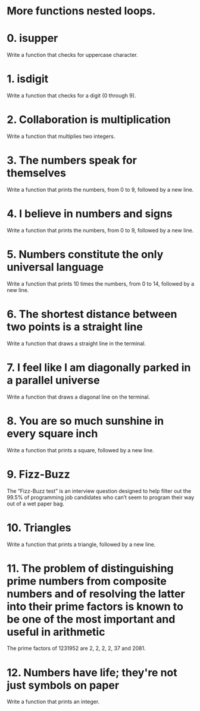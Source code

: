 # More functions nested loops.

# 0. isupper
Write a function that checks for uppercase character.
# 1. isdigit
Write a function that checks for a digit (0 through 9).
# 2. Collaboration is multiplication
Write a function that multiplies two integers.
# 3. The numbers speak for themselves
Write a function that prints the numbers, from 0 to 9, followed by a new line.
# 4. I believe in numbers and signs
Write a function that prints the numbers, from 0 to 9, followed by a new line.
# 5. Numbers constitute the only universal language
Write a function that prints 10 times the numbers, from 0 to 14, followed by a new line.
# 6. The shortest distance between two points is a straight line
Write a function that draws a straight line in the terminal.
# 7. I feel like I am diagonally parked in a parallel universe
Write a function that draws a diagonal line on the terminal.
# 8. You are so much sunshine in every square inch
Write a function that prints a square, followed by a new line.
# 9. Fizz-Buzz
The “Fizz-Buzz test” is an interview question designed to help filter out the 99.5% of programming job candidates who can’t seem to program their way out of a wet paper bag.
# 10. Triangles
Write a function that prints a triangle, followed by a new line.
# 11. The problem of distinguishing prime numbers from composite numbers and of resolving the latter into their prime factors is known to be one of the most important and useful in arithmetic
The prime factors of 1231952 are 2, 2, 2, 2, 37 and 2081.
# 12. Numbers have life; they're not just symbols on paper
Write a function that prints an integer.
